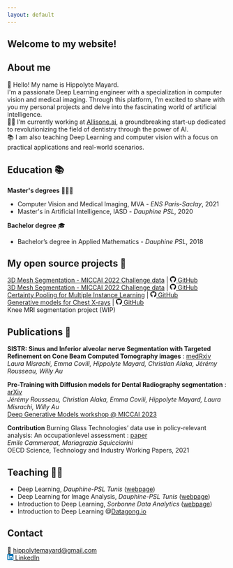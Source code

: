 ```yaml
---
layout: default
---
```


## Welcome to my website!


## About me

👋 Hello! My name is Hippolyte Mayard. \
I'm a passionate Deep Learning engineer with a specialization in computer vision and medical imaging. Through this platform, I'm excited to share with you my personal projects and delve into the fascinating world of artificial intelligence. \
🧠🦷 I’m currently working at [Allisone.ai](https://www.allisone.ai/), a groundbreaking start-up dedicated to revolutionizing the field of dentistry through the power of AI. \
📚 I am also teaching Deep Learning and computer vision with a focus on practical applications and real-world scenarios.

## Education 📚

**Master's degrees** 👨🏼‍🎓
- Computer Vision and Medical Imaging, MVA - *ENS Paris-Saclay*, 2021
- Master's in Artificial Intelligence, IASD - *Dauphine PSL*, 2020

**Bachelor degree** 🎓
- Bachelor’s degree in Applied Mathematics - *Dauphine PSL*, 2018

## My open source projects 🔬

[3D Mesh Segmentation - MICCAI 2022 Challenge data](./project3.md) | [![GitHub](./assets/images/github_logo.png) GitHub](https://github.com/hippolytemayard/teeth-3d-mesh-segmentation) \
[3D Mesh Segmentation - MICCAI 2022 Challenge data](./project3.md) | [![GitHub](./assets/images/github_logo.png) GitHub](https://github.com/hippolytemayard/teeth-3d-mesh-segmentation) \
[Certainty Pooling for Multiple Instance Learning](./project1.md) | [![GitHub](./assets/images/github_logo.png) GitHub](https://github.com/hippolytemayard/certainty-pooling-mil) \
[Generative models for Chest X-rays](./project2.md) | [![GitHub](./assets/images/github_logo.png) GitHub](https://github.com/hippolytemayard/chest-x-ray-generative-models) \
Knee MRI segmentation project (WIP)


## Publications 📄

**SISTR: Sinus and Inferior alveolar nerve Segmentation with Targeted Refinement on Cone Beam Computed Tomography images** : [medRxiv](https://www.medrxiv.org/content/10.1101/2024.02.17.24301683v1) \
*Laura Misrachi, Emma Covili, Hippolyte Mayard, Christian Alaka, Jérémy Rousseau, Willy Au* 


**Pre-Training with Diffusion models for Dental Radiography segmentation** : [arXiv](https://arxiv.org/abs/2307.14066) \
*Jérémy Rousseau, Christian Alaka, Emma Covili, Hippolyte Mayard, Laura Misrachi, Willy Au* \
[Deep Generative Models workshop @ MICCAI 2023](https://dgm4miccai.github.io/) 

**Contribution** 
Burning Glass Technologies’ data use in policy-relevant analysis: An occupationlevel assessment : [paper](https://www.oecd-ilibrary.org/docserver/cd75c3e7-en.pdf?expires=1691999339&id=id&accname=guest&checksum=483B4F421C9D935B122503E4AD2350CB) \
*Emile Cammeraat, Mariagrazia Squicciarini* \
OECD Science, Technology and Industry Working Papers, 2021



## Teaching 👨‍🏫

- Deep Learning, *Dauphine-PSL Tunis* ([webpage](https://tunis.dauphine.psl.eu/masters/big-data-intelligence-artificielle))
- Deep Learning for Image Analysis, *Dauphine-PSL Tunis* ([webpage](https://tunis.dauphine.psl.eu/masters/big-data-intelligence-artificielle))
- Introduction to Deep Learning, *Sorbonne Data Analytics* ([webpage](https://formations.pantheonsorbonne.fr/fr/catalogue-des-formations/diplome-d-universite-DU/diplome-d-universite-KBVXM363/diplome-d-universite-sorbonne-data-analytics-KPMK3V7Z.html))
- Introduction to Deep Learning @[Datagong.io](https://www.datagong.io/)

## Contact

📩 hippolytemayard@gmail.com \
[![Linkedin](./assets/images/linkedin_logo.png) LinkedIn](https://www.linkedin.com/in/hippolyte-mayard-5b330a140/) 
&nbsp;


<script type='text/javascript' id='clustrmaps' src='//cdn.clustrmaps.com/map_v2.js?cl=82660d&w=400&t=n&d=UHFum2zR4IKpODq4zfPeDWQIhvfNo77TqyaJMIgeFxE&cmo=feff53&cmn=6acc3a&co=004d84'></script>
